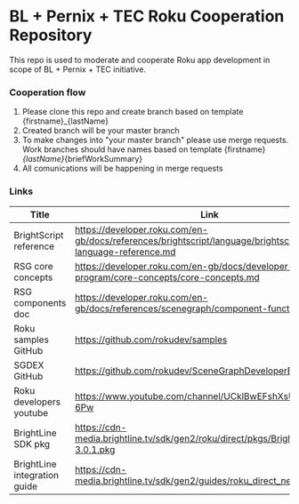 # BL + Pernix + TEC Roku Cooperation Repository
This repo is used to moderate and cooperate Roku app development in scope of BL + Pernix + TEC initiative.

### Cooperation flow
1. Please clone this repo and create branch based on template {firstname}_{lastName}
2. Created branch will be your master branch
3. To make changes into "your master branch" please use merge requests. Work branches should have names based on template {firstname}_{lastName}_{briefWorkSummary}
4. All comunications will be happening in merge requests

### Links
|  Title  |  Link  |
|-------------|-------------|
| BrightScript reference | https://developer.roku.com/en-gb/docs/references/brightscript/language/brightscript-language-reference.md |
| RSG core concepts | https://developer.roku.com/en-gb/docs/developer-program/core-concepts/core-concepts.md |
| RSG components doc | https://developer.roku.com/en-gb/docs/references/scenegraph/component-functions/init.md |
| Roku samples GitHub | https://github.com/rokudev/samples |
| SGDEX GitHub | https://github.com/rokudev/SceneGraphDeveloperExtensions/ |
| Roku developers youtube | https://www.youtube.com/channel/UCklBwEFshXsU-NnzRwO-6Pw |
| BrightLine SDK pkg | https://cdn-media.brightline.tv/sdk/gen2/roku/direct/pkgs/BrightLineDirect-3.0.1.pkg |
| BrightLine integration guide | https://cdn-media.brightline.tv/sdk/gen2/guides/roku_direct_new.html |

